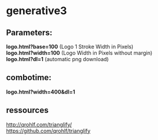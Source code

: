 # generative3

## Parameters: ##

**logo.html?base=100** (Logo 1 Stroke Width in Pixels)  
**logo.html?width=100** (Logo Width in Pixels without margin)  
**logo.html?dl=1** (automatic png download)

## combotime: ##

**logo.html?width=400&dl=1**

## ressources ##
http://qrohlf.com/trianglify/  
https://github.com/qrohlf/trianglify